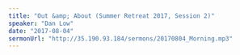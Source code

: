 ```yaml
---
title: "Out &amp; About (Summer Retreat 2017, Session 2)"
speaker: "Dan Low"
date: "2017-08-04"
sermonUrl: "http://35.190.93.184/sermons/20170804_Morning.mp3"
---
```

